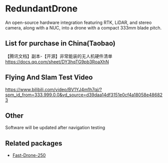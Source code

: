 # RedundantDrone
An open-source hardware integration featuring RTK, LiDAR, and stereo camera, along with a NUC, into a drone with a compact 333mm blade pitch.

## List for purchase in China(Taobao)
【腾讯文档】副本-【开源】非常能装的无人机硬件清单    https://docs.qq.com/sheet/DY3hqTG9pb3RoaXhN

## Flying And Slam Test Video
https://www.bilibili.com/video/BV1YJ4m1h7qj/?spm_id_from=333.999.0.0&vd_source=d39daa14df3151e0cf4a18058e486823

## Other
Software will be updated after navigation testing

## Related packages

- <a href="https://github.com/ZJU-FAST-Lab/Fast-Drone-250">Fast-Drone-250</a>
